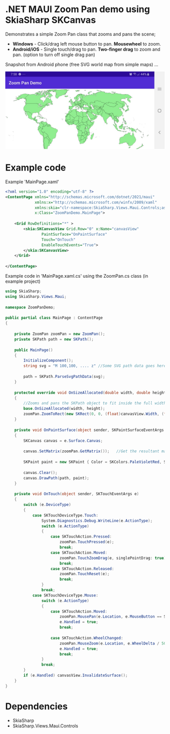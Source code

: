 # .NET MAUI Zoom Pan demo using SkiaSharp SKCanvas


Demonstrates a simple Zoom Pan class that zooms and pans the scene;

- **Windows** - Click/drag left mouse button to pan. **Mousewheel** to zoom.
- **Android/iOS** - Single touch/drag to pan. **Two-finger drag** to zoom and pan.  (option to turn off single drag pan)

Snapshot from Android phone (free SVG world map from simple maps) ...

![alt text](https://github.com/timskillman/NET-MAUI/blob/main/Zoom.Pan.Demo/ZoomPanDemo/Images/WorldMap.jpg "World map taken from simplemaps.com")

# Example code

Example 'MainPage.xaml'

```xml
<?xml version="1.0" encoding="utf-8" ?>
<ContentPage xmlns="http://schemas.microsoft.com/dotnet/2021/maui"
             xmlns:x="http://schemas.microsoft.com/winfx/2009/xaml"
             xmlns:skia="clr-namespace:SkiaSharp.Views.Maui.Controls;assembly=SkiaSharp.Views.Maui.Controls"
             x:Class="ZoomPanDemo.MainPage">

    <Grid RowDefinitions="*" >
        <skia:SKCanvasView Grid.Row="0" x:Name="canvasView" 
                PaintSurface="OnPaintSurface"
                Touch="OnTouch" 
                EnableTouchEvents="True">
        </skia:SKCanvasView>
    </Grid>

</ContentPage>
```

Example code in 'MainPage.xaml.cs' using the ZoomPan.cs class (in example project)

```c#
using SkiaSharp;
using SkiaSharp.Views.Maui;

namespace ZoomPanDemo;

public partial class MainPage : ContentPage
{

    private ZoomPan zoomPan = new ZoomPan();
    private SKPath path = new SKPath();
    
    public MainPage()
    {
        InitializeComponent();
        string svg = "M 100,100, .... z" //Some SVG path data goes here
        
        path = SKPath.ParseSvgPathData(svg);
    }
    
    protected override void OnSizeAllocated(double width, double height)
    {
        //Zooms and pans the SKPath object to fit inside the full width of the canvas on startup
        base.OnSizeAllocated(width, height);
        zoomPan.ZoomToRect(new SKRect(0, 0, (float)canvasView.Width, (float)canvasView.Height), path.Bounds); //Zooms SKPath to canvasView (see MainPage.xaml)
    }

    private void OnPaintSurface(object sender, SKPaintSurfaceEventArgs e)
    {
        SKCanvas canvas = e.Surface.Canvas;

        canvas.SetMatrix(zoomPan.GetMatrix());   //Get the resultant matrix from ZoomPan class and set to Canvas

        SKPaint paint = new SKPaint { Color = SKColors.PaleVioletRed, Style = SKPaintStyle.Stroke, IsAntialias = true };

        canvas.Clear();
        canvas.DrawPath(path, paint);
    }

    private void OnTouch(object sender, SKTouchEventArgs e)
    {
        switch (e.DeviceType)
        {
            case SKTouchDeviceType.Touch:
                System.Diagnostics.Debug.WriteLine(e.ActionType);
                switch (e.ActionType)
                {
                    case SKTouchAction.Pressed:
                        zoomPan.TouchPressed(e);
                        break;
                    case SKTouchAction.Moved:
                        zoomPan.TouchZoomDrag(e, singlePointDrag: true);
                        break;
                    case SKTouchAction.Released:
                        zoomPan.TouchReset(e);
                        break;
                }
                break;
            case SKTouchDeviceType.Mouse:
                switch (e.ActionType)
                {
                    case SKTouchAction.Moved:
                        zoomPan.MousePan(e.Location, e.MouseButton == SKMouseButton.Left);
                        e.Handled = true;
                        break;

                    case SKTouchAction.WheelChanged:
                        zoomPan.MouseZoom(e.Location, e.WheelDelta / 500f);
                        e.Handled = true;
                        break;
                }
                break;
        }
        if (e.Handled) canvasView.InvalidateSurface();
    }
}
```


# Dependencies

- SkiaSharp
- SkiaSharp.Views.Maui.Controls

